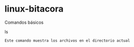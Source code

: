 # linux-bitacora
Comandos básicos 

ls

    Este comando muestra los archivos en el directorio actual